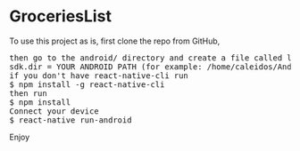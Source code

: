 # GroceriesList
To use this project as is, first clone the repo from GitHub, 
<pre>
then go to the android/ directory and create a file called local.properties with this line:
sdk.dir = YOUR ANDROID PATH (for example: /home/caleidos/Android/Sdk) then
if you don't have react-native-cli run 
$ npm install -g react-native-cli
then run
$ npm install
Connect your device
$ react-native run-android</pre>
Enjoy

